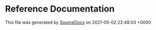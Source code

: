 # Reference Documentation

This file was generated by [SourceDocs](https://github.com/eneko/SourceDocs) on 2021-05-02 22:48:03 +0000